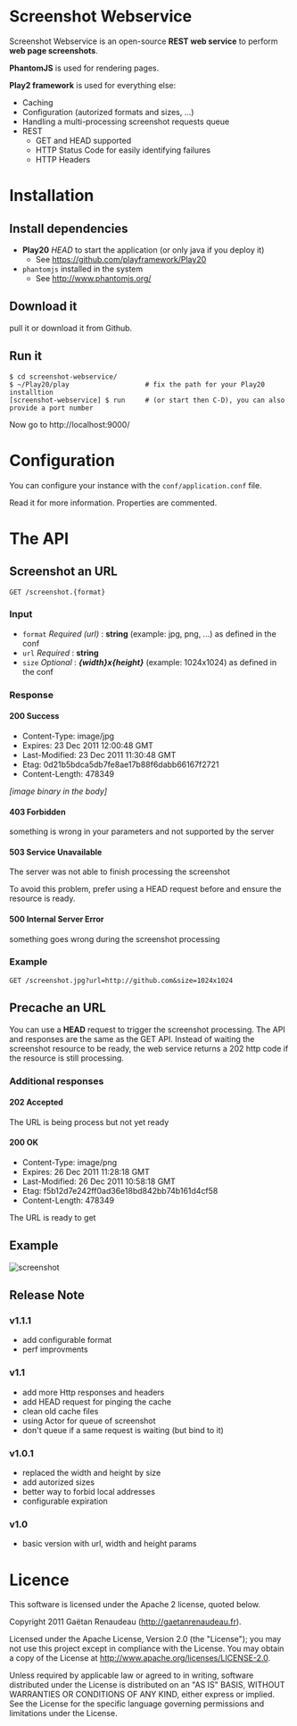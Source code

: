 Screenshot Webservice
=====================

Screenshot Webservice is an open-source **REST web service** to perform **web page screenshots**.

**PhantomJS** is used for rendering pages.

**Play2 framework** is used for everything else:

* Caching
* Configuration (autorized formats and sizes, ...)
* Handling a multi-processing screenshot requests queue
* REST
  * GET and HEAD supported
  * HTTP Status Code for easily identifying failures
  * HTTP Headers

Installation
============

Install dependencies
--------------------

* **Play20** *HEAD* to start the application (or only java if you deploy it)
  * See https://github.com/playframework/Play20
* `phantomjs` installed in the system
  * See http://www.phantomjs.org/

Download it
-----------
pull it or download it from Github.

Run it
------
```
$ cd screenshot-webservice/
$ ~/Play20/play                   # fix the path for your Play20 installtion
[screenshot-webservice] $ run     # (or start then C-D), you can also provide a port number
```
Now go to http://localhost:9000/

Configuration
=============

You can configure your instance with the `conf/application.conf` file.

Read it for more information. Properties are commented.

The API
=======

Screenshot an URL
-----------------

`GET /screenshot.{format}`

### Input

* `format` *Required (url)* : **string** (example: jpg, png, ...) as defined in the conf
* `url` *Required* : **string**
* `size` *Optional* : ***{width}*x*{height}*** (example: 1024x1024) as defined in the conf

### Response

#### 200 Success

* Content-Type: image/jpg
* Expires: 23 Dec 2011 12:00:48 GMT
* Last-Modified: 23 Dec 2011 11:30:48 GMT
* Etag: 0d21b5bdca5db7fe8ae17b88f6dabb66167f2721
* Content-Length: 478349

*[image binary in the body]*

#### 403 Forbidden

something is wrong in your parameters and not supported by the server

#### 503 Service Unavailable

The server was not able to finish processing the screenshot

To avoid this problem, prefer using a HEAD request before and ensure the resource is ready.

#### 500 Internal Server Error

something goes wrong during the screenshot processing

### Example

`GET /screenshot.jpg?url=http://github.com&size=1024x1024`

Precache an URL
-----------------
You can use a **HEAD** request to trigger the screenshot processing.
The API and responses are the same as the GET API.
Instead of waiting the screenshot resource to be ready, the web service returns a 202 http code if the resource is still processing.

### Additional responses

#### 202 Accepted

The URL is being process but not yet ready

#### 200 OK

* Content-Type: image/png
* Expires: 26 Dec 2011 11:28:18 GMT
* Last-Modified: 26 Dec 2011 10:58:18 GMT
* Etag: f5b12d7e242ff0ad36e18bd842bb74b161d4cf58
* Content-Length: 478349

The URL is ready to get

Example
-------

![screenshot](http://i.imgur.com/rt3w6.png)


Release Note
------------

### v1.1.1
  * add configurable format
  * perf improvments

### v1.1
  * add more Http responses and headers
  * add HEAD request for pinging the cache
  * clean old cache files
  * using Actor for queue of screenshot
  * don't queue if a same request is waiting (but bind to it)

### v1.0.1
  * replaced the width and height by size
  * add autorized sizes
  * better way to forbid local addresses
  * configurable expiration

### v1.0
  * basic version with url, width and height params

Licence
=======

This software is licensed under the Apache 2 license, quoted below.

Copyright 2011 Gaëtan Renaudeau (http://gaetanrenaudeau.fr).

Licensed under the Apache License, Version 2.0 (the "License"); you may not use this project except in compliance with the License. You may obtain a copy of the License at http://www.apache.org/licenses/LICENSE-2.0.

Unless required by applicable law or agreed to in writing, software distributed under the License is distributed on an "AS IS" BASIS, WITHOUT WARRANTIES OR CONDITIONS OF ANY KIND, either express or implied. See the License for the specific language governing permissions and limitations under the License.
